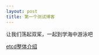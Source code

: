```yaml
---
layout: post
title: 第一个测试博客
---
```


让我们荡起双桨，一起到学海中游泳吧

[etcd整体介绍](http://www.cnblogs.com/softidea/p/6517959.html)

